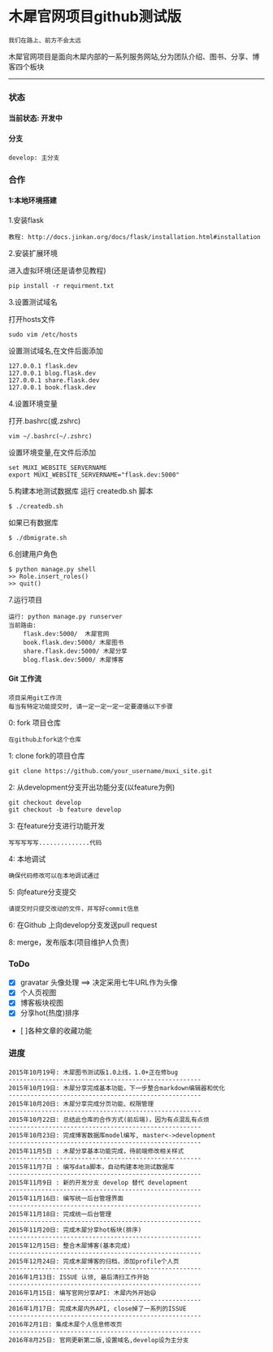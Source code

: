 木犀官网项目github测试版
===

    我们在路上、前方不会太远

木犀官网项目是面向木犀内部的一系列服务网站,分为团队介绍、图书、分享、博客四个板块

<hr>

### 状态
#### 当前状态: 开发中
#### 分支

    develop: 主分支

### 合作
#### 1:本地环境搭建
1.安装flask

    教程: http://docs.jinkan.org/docs/flask/installation.html#installation

2.安装扩展环境

进入虚拟环境(还是请参见教程)

    pip install -r requirment.txt

3.设置测试域名

打开hosts文件

    sudo vim /etc/hosts

设置测试域名,在文件后面添加

    127.0.0.1 flask.dev
    127.0.0.1 blog.flask.dev
    127.0.0.1 share.flask.dev
    127.0.0.1 book.flask.dev

4.设置环境变量

打开.bashrc(或.zshrc)

    vim ~/.bashrc(~/.zshrc)

设置环境变量,在文件后添加

    set MUXI_WEBSITE_SERVERNAME
    export MUXI_WEBSITE_SERVERNAME="flask.dev:5000"

5.构建本地测试数据库
运行 createdb.sh 脚本

	$ ./createdb.sh

如果已有数据库

    $ ./dbmigrate.sh

6.创建用户角色

    $ python manage.py shell
	>> Role.insert_roles()
	>> quit()

7.运行项目

    运行: python manage.py runserver
    当前路由:
        flask.dev:5000/  木犀官网
        book.flask.dev:5000/ 木犀图书
        share.flask.dev:5000/ 木犀分享
        blog.flask.dev:5000/ 木犀博客

#### Git 工作流

    项目采用git工作流
    每当有特定功能提交时, 请一定一定一定一定要遵循以下步骤

0: fork 项目仓库

    在github上fork这个仓库

1: clone fork的项目仓库

    git clone https://github.com/your_username/muxi_site.git

2: 从development分支开出功能分支(以feature为例)

    git checkout develop
    git checkout -b feature develop

3: 在feature分支进行功能开发

    写写写写写..............代码

4: 本地调试

    确保代码修改可以在本地调试通过

5: 向feature分支提交

    请提交时只提交改动的文件，并写好commit信息

6: 在Github 上向develop分支发送pull request


8: merge，发布版本(项目维护人负责)

### ToDo

- [x] gravatar 头像处理  ==> 决定采用七牛URL作为头像
- [x] 个人页视图
- [x] 博客板块视图
- [x] 分享hot(热度)排序
- [ ]各种文章的收藏功能

### 进度

    2015年10月19号: 木犀图书测试版1.0上线，1.0+正在修bug
    -----------------------------------------------------
    2015年10月19日: 木犀分享完成基本功能，下一步整合markdown编辑器和优化
    -----------------------------------------------------
    2015年10月20日: 木犀分享完成分页功能、权限管理
    -----------------------------------------------------
    2015年10月22日: 总结此仓库的合作方式(前后端)，因为有点混乱有点烦
    -----------------------------------------------------
    2015年10月23日: 完成博客数据库model编写, master<->development
    -----------------------------------------------------
	2015年11月5日 : 木犀分享基本功能完成，待前端修改相关样式
    -----------------------------------------------------
	2015年11月7日 : 编写data脚本，自动构建本地测试数据库
    -----------------------------------------------------
	2015年11月9日 : 新的开发分支 develop 替代 development
    -----------------------------------------------------
	2015年11月16日: 编写统一后台管理界面
    -----------------------------------------------------
	2015年11月18日: 完成统一后台管理
    -----------------------------------------------------
	2015年11月20日: 完成木犀分享hot板块(排序)
    -----------------------------------------------------
    2015年12月15日: 整合木犀博客(基本完成)
    -----------------------------------------------------
    2015年12月24日: 完成木犀博客的归档，添加profile个人页
    -----------------------------------------------------
    2016年1月13日: ISSUE 认领, 最后清扫工作开始
    -----------------------------------------------------
    2016年1月15日: 编写官网分享API: 木犀内外开始😄
    -----------------------------------------------------
    2016年1月17日: 完成木犀内外API, close掉了一系列的ISSUE
    -----------------------------------------------------
    2016年2月1日: 集成木犀个人信息修改页
    -----------------------------------------------------
    2016年8月25日: 官网更新第二版,设置域名,develop设为主分支
